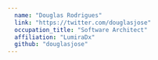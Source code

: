 ```yaml
---
  name: "Douglas Rodrigues"
  link: "https://twitter.com/douglasjose"
  occupation_title: "Software Architect"
  affiliation: "LumiraDx"
  github: "douglasjose"
---
```


